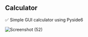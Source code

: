 ## Calculator

✅ Simple GUI calculator using Pyside6

![Screenshot (52)](https://user-images.githubusercontent.com/88143329/135605121-4710275b-7f88-4890-b57c-d3796f45af47.png)
